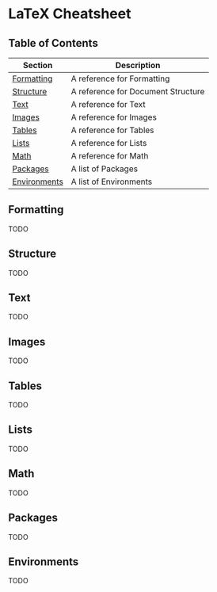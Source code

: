 # LaTeX Cheatsheet

## Table of Contents

|Section|Description|
|-------|-----------|
|[Formatting](#Formatting)|A reference for Formatting|
|[Structure](#Structure)|A reference for Document Structure|
|[Text](#Text)|A reference for Text|
|[Images](#Images)|A reference for Images|
|[Tables](#Tables)|A reference for Tables|
|[Lists](#Lists)|A reference for Lists|
|[Math](#Math)|A reference for Math|
|[Packages](#Packages)|A list of Packages|
|[Environments](#Environments)|A list of Environments|

## Formatting
TODO

## Structure
TODO

## Text
TODO

## Images
TODO

## Tables
TODO

## Lists
TODO

## Math
TODO

## Packages
TODO

## Environments
TODO
